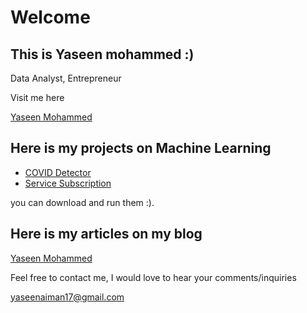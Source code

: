 # Welcome

## This is Yaseen mohammed :)
Data Analyst, Entrepreneur


Visit me here

[Yaseen Mohammed](https://yaseenaimanmohammed.wordpress.com/)

## Here is my projects on Machine Learning
- [COVID Detector](https://github.com/yaseenaiman/COVID19_detector)
- [Service Subscription](https://github.com/yaseenaiman/Service-Subscription)

you can download and run them :).

## Here is my articles on my blog

[Yaseen Mohammed](https://yaseenaimanmohammed.wordpress.com/posts/)


[^1]: 
Feel free to contact me, I would love to hear your comments/inquiries

[yaseenaiman17@gmail.com](https://yaseenaiman17@gmail.com)

